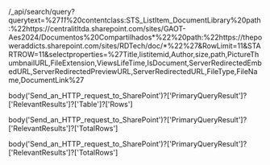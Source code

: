 /_api/search/query?querytext=%27*11*%20contentclass:STS_ListItem_DocumentLibrary%20path:%22https://centralitltda.sharepoint.com/sites/GAOT-Aes2024/Documentos%20Compartilhados*%22%20path:%22https://thepoweraddicts.sharepoint.com/sites/RDTech/doc/*%22%27&RowLimit=11&STARTROW=11&selectproperties=%27Title,listitemid,Author,size,path,PictureThumbnailURL,FileExtension,ViewsLifeTime,IsDocument,ServerRedirectedEmbedURL,ServerRedirectedPreviewURL,ServerRedirectedURL,FileType,FileName,DocumentLink%27


body('Send_an_HTTP_request_to_SharePoint')?['PrimaryQueryResult']?['RelevantResults']?['Table']?['Rows']


body('Send_an_HTTP_request_to_SharePoint')?['PrimaryQueryResult']?['RelevantResults']?['TotalRows']


body('Send_an_HTTP_request_to_SharePoint')?['PrimaryQueryResult']?['RelevantResults']?['TotalRows']
